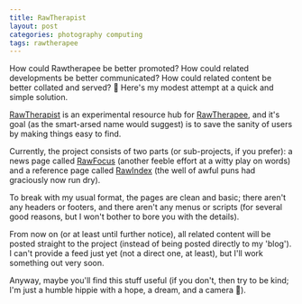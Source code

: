 ```yaml
---
title: RawTherapist
layout: post
categories: photography computing
tags: rawtherapee
---
```


How could Rawtherapee be better promoted? How could related developments be better communicated? How could related content be better collated and served? 🤔 Here's my modest attempt at a quick and simple solution.

[RawTherapist](https://martbetz.github.io/WIP/rawtherapist.html) is an experimental resource hub for [RawTherapee](https://rawtherapee.com), and it's goal (as the smart-arsed name would suggest) is to save the sanity of users by making things easy to find.

Currently, the project consists of two parts (or sub-projects, if you prefer): a news page called [RawFocus](https://martbetz.github.io/WIP/rawfocus.html) (another feeble effort at a witty play on words) and a reference page called [RawIndex](https://martbetz.github.io/WIP/rawindex.html) (the well of awful puns had graciously now run dry).

To break with my usual format, the pages are clean and basic; there aren't any headers or footers, and there aren't any menus or scripts (for several good reasons, but I won't bother to bore you with the details). 

From now on (or at least until further notice), all related content will be posted straight to the project (instead of being posted directly to my 'blog'). I can't provide a feed just yet (not a direct one, at least), but I'll work something out very soon.  

Anyway, maybe you'll find this stuff useful (if you don't, then try to be kind; I'm just a humble hippie with a hope, a dream, and a camera 💙). 
